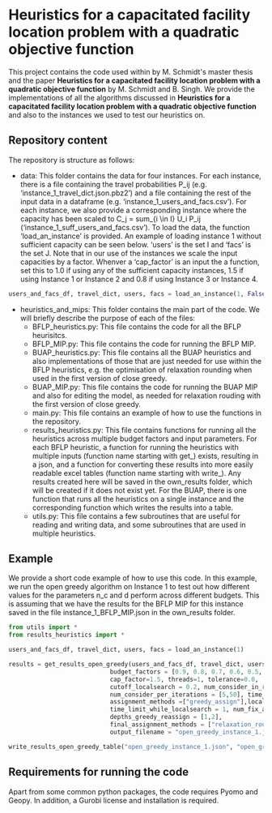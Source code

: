 # Heuristics for a capacitated facility location problem with a quadratic objective function
This project contains the code used within  by M. Schmidt's master thesis and the paper **Heuristics for a capacitated facility location problem with a quadratic objective function** by M. Schmidt and B. Singh. We provide the implementations of all the algorithms discussed in **Heuristics for a capacitated facility location problem with a quadratic objective function** and also to the instances we used to test our heuristics on.

## Repository content
The repository is structure as follows:
- data: This folder contains the data for four instances. For each instance, there is a file containing the travel probabilities P_ij (e.g. ‘instance_1_travel_dict.json.pbz2’) and a file containing the rest of the input data in a dataframe (e.g. ‘instance_1_users_and_facs.csv’). For each instance, we also provide a corresponding instance where the capacity has been scaled to C_j = sum_{i \in I} U_i P_ij (‘instance_1_suff_users_and_facs.csv’). To load the data, the function ‘load_an_instance’ is provided. An example of loading instance 1 without sufficient capacity can be seen below. ‘users’ is the set I and ‘facs’ is the set J. Note that in our use of the instances we scale the input capacities by a factor. Whenver a ‘cap_factor’ is an input the a function, set this to 1.0 if using any of the sufficient capacity instances, 1.5 if using Instance 1 or Instance 2 and 0.8 if using Instance 3 or Instance 4.
```python
users_and_facs_df, travel_dict, users, facs = load_an_instance(1, False)
```
- heuristics_and_mips: This folder contains the main part of the code. We will briefly describe the purpose of each of the files:
	- BFLP_heuristics.py: This file contains the code for all the BFLP heurisitcs. 
	- BFLP_MIP.py: This file contains the code for running the BFLP MIP.
	- BUAP_heuristics.py: This file contains all the BUAP heuristics and also implementations of those that are just needed for use within the BFLP heuristics, e.g. the optimisation of relaxation rounding when used in the first version of close greedy.
	- BUAP_MIP.py: This file contains the code for running the BUAP MIP and also for editing the model, as needed for relaxation rouding with the first version of close greedy.
    - main.py: This file contains an example of how to use the functions in the repository.
	- results_heuristics.py: This file contains functions for running all the heuristics across multiple budget factors and input parameters. For each BFLP heuristic, a function for running the heuristics with multiple inputs (function name starting with get_) exists, resulting in a json, and a function for converting these results into more easily readable excel tables (function name starting with write_). Any results created here will be saved in the own_results folder, which will be created if it does not exist yet. For the BUAP, there is one function that runs all the heuristics on a single instance and the corresponding function which writes the results into a table.
	- utils.py: This file contains a few subroutines that are useful for reading and writing data, and some subroutines that are used in multiple heuristics. 

## Example

We provide a short code example of how to use this code. In this example, we run the open greedy algorithm on Instance 1 to test out how different values for the parameters n_c and d perform across different budgets. This is assuming that we have the results for the BFLP MIP for this instance saved in the file instance_1_BFLP_MIP.json in the own_results folder.

```python
from utils import *
from results_heuristics import * 

users_and_facs_df, travel_dict, users, facs = load_an_instance(1)

results = get_results_open_greedy(users_and_facs_df, travel_dict, users, facs, 
                            budget_factors = [0.9, 0.8, 0.7, 0.6, 0.5, 0.4, 0.3, 0.2, 0.1], 
                            cap_factor=1.5, threads=1, tolerance=0.0,
                            cutoff_localsearch = 0.2, num_consider_in_relaxation = 50, 
                            num_consider_per_iterations = [5,50], time_limit_relaxation=1000,
                            assignment_methods =["greedy_assign"],local_search_methods = ["local_random_reassign"], 
                            time_limit_while_localsearch = 1, num_fix_assignment_iterations = [len(facs)],
                            depths_greedy_reassign = [1,2],
                            final_assignment_methods = ["relaxation_rounding"],
                            output_filename = "open_greedy_instance_1.json")

write_results_open_greedy_table("open_greedy_instance_1.json", "open_greedy_instance_1.xlsx","instance_1_BFLP_MIP.json")

```

## Requirements for running the code
Apart from some common python packages, the code requires Pyomo and Geopy. In addition, a Gurobi license and installation is required.
